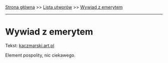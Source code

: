 [Strona główna](../index.md) >> [Lista utworów](../list.md) >> [Wywiad z emerytem](660.md)

---

# Wywiad z emerytem

Tekst: [kaczmarski.art.pl](https://www.kaczmarski.art.pl/tworczosc/wiersze/wywiad-z-emerytem/)

Element pospolity, nic ciekawego.